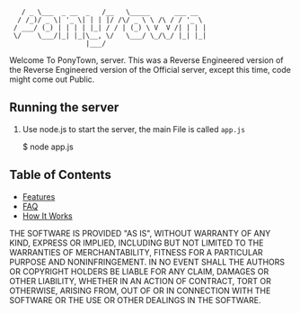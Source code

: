
       / _ \___  _ __  _   /__   \_____      ___ __
      / /_)/ _ \| '_ \| | | |/ /\/ _ \ \ /\ / / '_ \
     / ___/ (_) | | | | |_| / / | (_) \ V  V /| | | |
     \/    \___/|_| |_|\__, \/   \___/ \_/\_/ |_| |_|
                       |___/


Welcome To PonyTown, server.
This was a Reverse Engineered version of the Reverse Engineered version of the Official server, except this time, code might come out Public.

## Running the server

1) Use node.js to start the server, the main File is called `app.js`

    $ node app.js

Table of Contents
-----------------

- [Features](#features)
- [FAQ](#faq)
- [How It Works](#how-it-works-mini-guides)




THE SOFTWARE IS PROVIDED "AS IS", WITHOUT WARRANTY OF ANY KIND, EXPRESS OR IMPLIED, INCLUDING BUT NOT LIMITED TO THE WARRANTIES OF MERCHANTABILITY, FITNESS FOR A PARTICULAR PURPOSE AND NONINFRINGEMENT. IN NO EVENT SHALL THE AUTHORS OR COPYRIGHT HOLDERS BE LIABLE FOR ANY CLAIM, DAMAGES OR OTHER LIABILITY, WHETHER IN AN ACTION OF CONTRACT, TORT OR OTHERWISE, ARISING FROM, OUT OF OR IN CONNECTION WITH THE SOFTWARE OR THE USE OR OTHER DEALINGS IN THE SOFTWARE.
